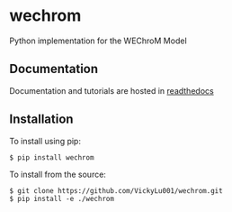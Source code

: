 wechrom
===============================

Python implementation for the WEChroM Model

Documentation
--------------

Documentation and tutorials are hosted in [readthedocs](https://wechrom.readthedocs.io/en/latest/)


Installation
--------------------

To install using pip:

    $ pip install wechrom


To install from the source:

    $ git clone https://github.com/VickyLu001/wechrom.git
    $ pip install -e ./wechrom
    
